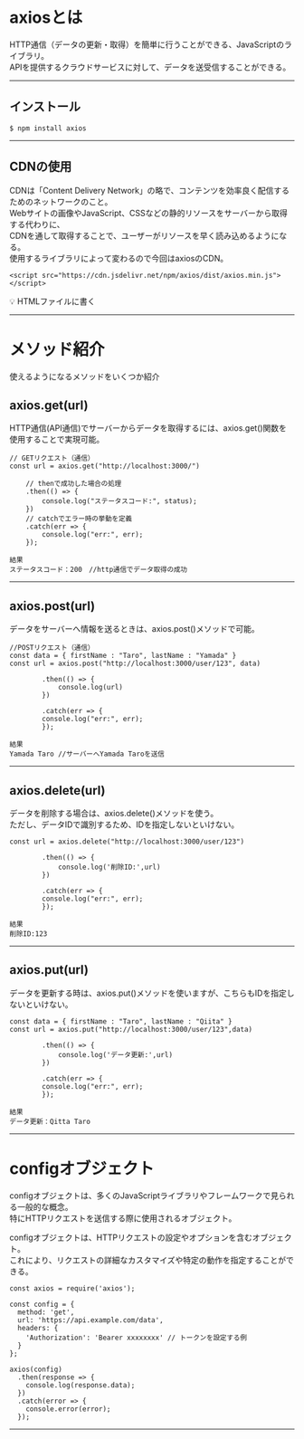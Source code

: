 # axiosとは
HTTP通信（データの更新・取得）を簡単に行うことができる、JavaScriptのライブラリ。    
APIを提供するクラウドサービスに対して、データを送受信することができる。
***

## インストール
~~~
$ npm install axios
~~~
***

## CDNの使用
CDNは「Content Delivery Network」の略で、コンテンツを効率良く配信するためのネットワークのこと。    
Webサイトの画像やJavaScript、CSSなどの静的リソースをサーバーから取得する代わりに、    
CDNを通して取得することで、ユーザーがリソースを早く読み込めるようになる。    
使用するライブラリによって変わるので今回はaxiosのCDN。
~~~
<script src="https://cdn.jsdelivr.net/npm/axios/dist/axios.min.js"></script>
~~~
💡 HTMLファイルに書く
***

# メソッド紹介
使えるようになるメソッドをいくつか紹介

## axios.get(url)
HTTP通信(API通信)でサーバーからデータを取得するには、axios.get()関数を使用することで実現可能。
~~~
// GETリクエスト（通信）
const url = axios.get("http://localhost:3000/")

    // thenで成功した場合の処理
    .then(() => {
        console.log("ステータスコード:", status);
    })
    // catchでエラー時の挙動を定義
    .catch(err => {
        console.log("err:", err);
    });

結果
ステータスコード：200　//http通信でデータ取得の成功
~~~
***

## axios.post(url)
データをサーバーへ情報を送るときは、axios.post()メソッドで可能。
~~~
//POSTリクエスト（通信）
const data = { firstName : "Taro", lastName : "Yamada" }
const url = axios.post("http://localhost:3000/user/123", data)

        .then(() => {
            console.log(url)
        })

        .catch(err => {
        console.log("err:", err);
        });

結果
Yamada Taro //サーバーへYamada Taroを送信
~~~
***

## axios.delete(url)
データを削除する場合は、axios.delete()メソッドを使う。    
ただし、データIDで識別するため、IDを指定しないといけない。
~~~
const url = axios.delete("http://localhost:3000/user/123")

        .then(() => {
            console.log('削除ID:',url)
        })

        .catch(err => {
        console.log("err:", err);
        });

結果
削除ID:123 
~~~
***

## axios.put(url)
データを更新する時は、axios.put()メソッドを使いますが、こちらもIDを指定しないといけない。
~~~
const data = { firstName : "Taro", lastName : "Qiita" }
const url = axios.put("http://localhost:3000/user/123",data)

        .then(() => {
            console.log('データ更新:',url)
        })

        .catch(err => {
        console.log("err:", err);
        });

結果
データ更新：Qitta Taro
~~~
***

# configオブジェクト
configオブジェクトは、多くのJavaScriptライブラリやフレームワークで見られる一般的な概念。    
特にHTTPリクエストを送信する際に使用されるオブジェクト。    
    
configオブジェクトは、HTTPリクエストの設定やオプションを含むオブジェクト。    
これにより、リクエストの詳細なカスタマイズや特定の動作を指定することができる。
~~~
const axios = require('axios');

const config = {
  method: 'get',
  url: 'https://api.example.com/data',
  headers: {
    'Authorization': 'Bearer xxxxxxxx' // トークンを設定する例
  }
};

axios(config)
  .then(response => {
    console.log(response.data);
  })
  .catch(error => {
    console.error(error);
  });
~~~
***



